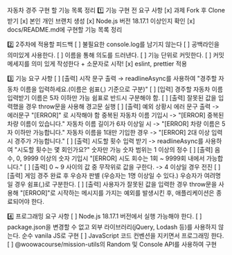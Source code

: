 자동차 경주
구현 할 기능 목록 정리
1️⃣ 기능 구현 전 요구 사항
[x] 과제 Fork 후 Clone 받기
[x] 본인 개인 브랜치 생성
[x] Node.js 버전 18.17.1 이상인지 확인
[x] docs/README.md에 구현할 기능 목록 정리


2️⃣ 2주차에 적용할 피드백
[ ] 불필요한 console.log를 남기지 않는다
[ ] 공백라인을 의미있게 사용한다.
[ ] 이름을 통해 의도를 드러낸다.
[ ] 기능 단위로 커밋한다.
[ ] 커밋 메세지를 의미 있게 작성한다 + 소문자로 시작!
[x] eslint, prettier 적용



3️⃣ 기능 요구 사항
[ ] [출력] 시작 문구 출력 → readlineAsync를 사용하여 "경주할 자동차 이름을 입력하세요.(이름은 쉼표(,) 기준으로 구분)"
[ ] [입력] 경주할 자동차 이름 입력받기 
이름은 5자 이하만 가능
쉼표로 반드시 구분해야 함.
[ ] [출력] 잘못된 값을 입력했을 경우 throw문을 사용해 경고문 실행
[ ] [출력] 예외 상황시 에러 문구 출력 -> 에러문구 "[ERROR]" 로 시작해야 함
중복된 자동차 이름 기입시 -> "[ERROR] 중복된 차량 이름이 있습니다."
자동차 이름 길이가 6자 이상일 시 -> "[ERROR] 차량 이름은 5자 이하만 가능합니다."
자동차 이름을 1대만 기입한 경우 -> "[ERROR] 2대 이상 입력시 경주가 가능합니다."
[ ] [출력] 시도할 횟수 입력 받기 ->  readlineAsync를 사용하여 "시도할 횟수는 몇 회인가요?" 
숫자만 가능
숫자 범위는 1 이상의 정수
[ ] [출력] 음수, 0, 9999 이상의 숫자 기입시 "[ERROR] 시도 회수는 1회 ~ 9999회 내에서 가능합니다."
[ ] [출력] 0 ~ 9 사이의 값 중 무작위로 값을 구한다. -> 4 이상일 경우 전진
[ ] [출력] 게임 경주 완료 후 우승자 판별 (우승자는 1명 이상일 수 있다.)
우승자가 여려명일 경우 쉼표(,)로 구분한다.
[ ] [출력] 사용자가 잘못된 값을 입력한 경우 throw문을 사용해 "[ERROR]"로 시작하는 메시지를 가지는 예외를 발생시킨 후, 애플리케이션은 종료되어야 한다.


4️⃣ 프로그래밍 요구 사항
[ ] Node.js 18.17.1 버전에서 실행 가능해야 한다.
[ ] package.json을 변경할 수 없고 외부 라이브러리(jQuery, Lodash 등)를 사용하지 않는다. 순수 vanila JS로 구현
[ ] JavaScript 코드 컨벤션을 지키면서 프로그래밍 한다.
[ ] @woowacourse/mission-utils의 Random 및 Console API를 사용하여 구현